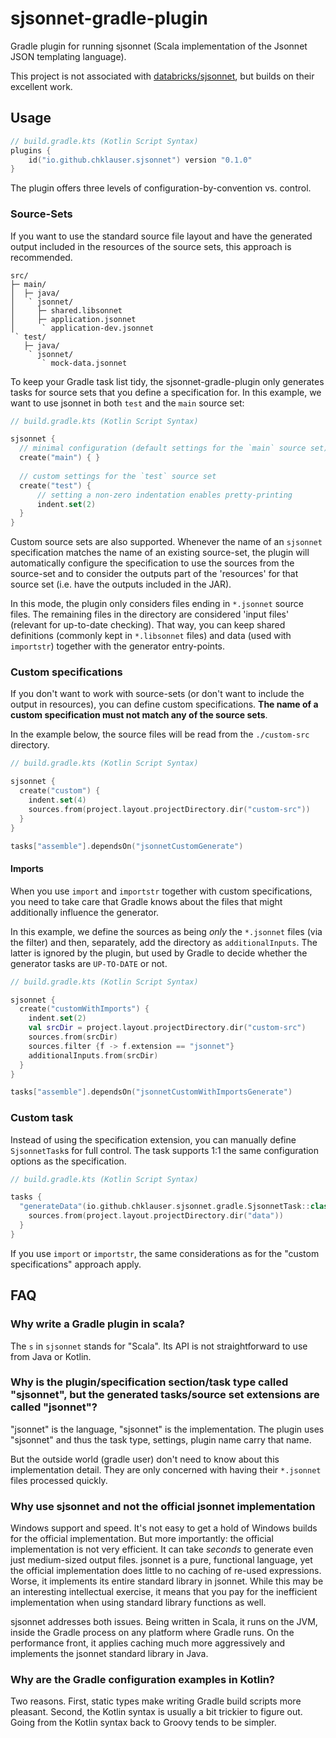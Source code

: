 # sjsonnet-gradle-plugin
Gradle plugin for running sjsonnet (Scala implementation of the Jsonnet JSON templating language).

This project is not associated with [databricks/sjsonnet](https://github.com/databricks/sjsonnet), but builds on their
excellent work.

## Usage

```kotlin
// build.gradle.kts (Kotlin Script Syntax)
plugins {
    id("io.github.chklauser.sjsonnet") version "0.1.0"
}
```

The plugin offers three levels of configuration-by-convention vs. control.

### Source-Sets

If you want to use the standard source file layout and have the generated output included
in the resources of the source sets, this approach is recommended.

```text
src/
├─ main/
│  ├─ java/
│   ` jsonnet/
│     ├─ shared.libsonnet
│     ├─ application.jsonnet
│      ` application-dev.jsonnet
 ` test/
   ├─ java/
    ` jsonnet/
       ` mock-data.jsonnet
```

To keep your Gradle task list tidy, the sjsonnet-gradle-plugin only generates tasks 
for source sets that you define a specification for. In this example, we want to
use jsonnet in both `test` and the `main` source set:

```kotlin
// build.gradle.kts (Kotlin Script Syntax)

sjsonnet {
  // minimal configuration (default settings for the `main` source set)
  create("main") { }
  
  // custom settings for the `test` source set
  create("test") { 
      // setting a non-zero indentation enables pretty-printing
      indent.set(2)
  }
}
```

Custom source sets are also supported. Whenever the name of an `sjsonnet` specification matches the name
of an existing source-set, the plugin will automatically configure the specification
to use the sources from the source-set and to consider the outputs part of the 'resources'
for that source set (i.e. have the outputs included in the JAR).

In this mode, the plugin only considers files ending in `*.jsonnet` source files. The remaining
files in the directory are considered 'input files' (relevant for up-to-date checking). 
That way, you can keep shared definitions (commonly kept in `*.libsonnet` files) and
data (used with `importstr`) together with the generator entry-points.

### Custom specifications
If you don't want to work with source-sets (or don't want to include the output in resources), 
you can define custom specifications. **The name of a custom specification must not match
any of the source sets**.

In the example below, the source files will be read from the `./custom-src` directory.

```kotlin
// build.gradle.kts (Kotlin Script Syntax)

sjsonnet { 
  create("custom") {
    indent.set(4)
    sources.from(project.layout.projectDirectory.dir("custom-src"))
  }
}

tasks["assemble"].dependsOn("jsonnetCustomGenerate")
```

#### Imports
When you use `import` and `importstr` together with custom specifications, you need to take care
that Gradle knows about the files that might additionally influence the generator.

In this example, we define the sources as being _only_ the `*.jsonnet` files (via the filter)
and then, separately, add the directory as `additionalInputs`. The latter is ignored by the
plugin, but used by Gradle to decide whether the generator tasks are `UP-TO-DATE` or not.

```kotlin
// build.gradle.kts (Kotlin Script Syntax)

sjsonnet { 
  create("customWithImports") {
    indent.set(2)
    val srcDir = project.layout.projectDirectory.dir("custom-src")
    sources.from(srcDir)
    sources.filter {f -> f.extension == "jsonnet"}
    additionalInputs.from(srcDir)
  }
}

tasks["assemble"].dependsOn("jsonnetCustomWithImportsGenerate")
```

### Custom task
Instead of using the specification extension, you can manually define `SjsonnetTask`s
for full control. The task supports 1:1 the same configuration options as the specification.

```kotlin
// build.gradle.kts (Kotlin Script Syntax)

tasks {
  "generateData"(io.github.chklauser.sjsonnet.gradle.SjsonnetTask::class) {
    sources.from(project.layout.projectDirectory.dir("data"))
  }
}
```

If you use `import` or `importstr`, the same considerations as for the "custom specifications"
approach apply.

## FAQ
### Why write a Gradle plugin in scala?
The `s` in `sjsonnet` stands for "Scala". Its API is not straightforward to
use from Java or Kotlin.

### Why is the plugin/specification section/task type called "sjsonnet", but the generated tasks/source set extensions are called "jsonnet"?
"jsonnet" is the language, "sjsonnet" is the implementation. The plugin uses "sjsonnet"
and thus the task type, settings, plugin name carry that name.

But the outside world (gradle user) don't need to know about this implementation detail.
They are only concerned with having their `*.jsonnet` files processed quickly.

### Why use sjsonnet and not the official jsonnet implementation
Windows support and speed. It's not easy to get a hold of Windows builds
for the official implementation. But more importantly: the official implementation
is not very efficient. It can take _seconds_ to generate even just medium-sized
output files. jsonnet is a pure, functional language, yet the official implementation
does little to no caching of re-used expressions. Worse, it implements its entire
standard library in jsonnet. While this may be an interesting intellectual exercise,
it means that you pay for the inefficient implementation when using standard 
library functions as well.

sjsonnet addresses both issues. Being written in Scala, it runs on the JVM, inside
the Gradle process on any platform where Gradle runs. On the performance front, 
it applies caching much more aggressively and implements the
jsonnet standard library in Java.

### Why are the Gradle configuration examples in Kotlin?
Two reasons. First, static types make writing Gradle build scripts more pleasant.
Second, the Kotlin syntax is usually a bit trickier to figure out. Going from
the Kotlin syntax back to Groovy tends to be simpler.

